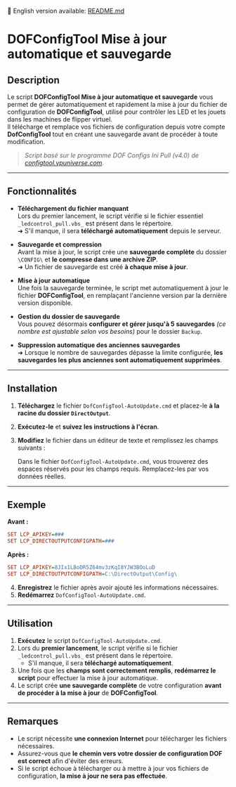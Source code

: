 📖 English version available: [README.md](README.md)

# DOFConfigTool Mise à jour automatique et sauvegarde

## Description

Le script **DOFConfigTool Mise à jour automatique et sauvegarde** vous permet de gérer automatiquement et rapidement la mise à jour du fichier de configuration de **DOFConfigTool**, utilisé pour contrôler les LED et les jouets dans les machines de flipper virtuel.  
Il télécharge et remplace vos fichiers de configuration depuis votre compte **DofConfigTool** tout en créant une sauvegarde avant de procéder à toute modification.

> *Script basé sur le programme DOF Configs Ini Pull (v4.0) de [configtool.vpuniverse.com](https://configtool.vpuniverse.com).*

---

## Fonctionnalités

- **Téléchargement du fichier manquant**  
  Lors du premier lancement, le script vérifie si le fichier essentiel `_ledcontrol_pull.vbs_` est présent dans le répertoire.  
  ➜ S'il manque, il sera **téléchargé automatiquement** depuis le serveur.

- **Sauvegarde et compression**  
  Avant la mise à jour, le script crée une **sauvegarde complète** du dossier `\CONFIG\` et **le compresse dans une archive ZIP**.  
  ➜ Un fichier de sauvegarde est créé **à chaque mise à jour**.

- **Mise à jour automatique**  
  Une fois la sauvegarde terminée, le script met automatiquement à jour le fichier **DOFConfigTool**, en remplaçant l'ancienne version par la dernière version disponible.

- **Gestion du dossier de sauvegarde**  
  Vous pouvez désormais **configurer et gérer jusqu'à 5 sauvegardes** *(ce nombre est ajustable selon vos besoins)* pour le dossier `Backup`.

- **Suppression automatique des anciennes sauvegardes**  
  ➜ Lorsque le nombre de sauvegardes dépasse la limite configurée, **les sauvegardes les plus anciennes sont automatiquement supprimées**.

---

## Installation

1. **Téléchargez** le fichier `DofConfigTool-AutoUpdate.cmd` et placez-le **à la racine du dossier `DirectOutput`**.
2. **Exécutez-le** et **suivez les instructions à l'écran**.
3. **Modifiez** le fichier dans un éditeur de texte et remplissez les champs suivants :

   Dans le fichier `DofConfigTool-AutoUpdate.cmd`, vous trouverez des espaces réservés pour les champs requis. Remplacez-les par vos données réelles.

---

## Exemple

**Avant :**

~~~ini
SET LCP_APIKEY=###
SET LCP_DIRECTOUTPUTCONFIGPATH=###
~~~

**Après :**

~~~ini
SET LCP_APIKEY=8JIx1LBoDR5Z64mv3zKqI8YJW3BOoLuD
SET LCP_DIRECTOUTPUTCONFIGPATH=C:\DirectOutput\Config\
~~~

4. **Enregistrez** le fichier après avoir ajouté les informations nécessaires.
5. **Redémarrez** `DofConfigTool-AutoUpdate.cmd`.

---

## Utilisation

1. **Exécutez** le script `DofConfigTool-AutoUpdate.cmd`.
2. Lors du **premier lancement**, le script vérifie si le fichier `_ledcontrol_pull.vbs_` est présent dans le répertoire.  
   - S'il manque, il sera **téléchargé automatiquement**.
3. Une fois que les **champs sont correctement remplis**, **redémarrez le script** pour effectuer la mise à jour automatique.
4. Le script crée **une sauvegarde complète** de votre configuration **avant de procéder à la mise à jour** de **DOFConfigTool**.

---

## Remarques

- Le script nécessite **une connexion Internet** pour télécharger les fichiers nécessaires.
- Assurez-vous que **le chemin vers votre dossier de configuration DOF est correct** afin d'éviter des erreurs.
- Si le script échoue à télécharger ou à mettre à jour vos fichiers de configuration, **la mise à jour ne sera pas effectuée**.
